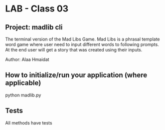 # LAB - Class 03

## Project: madlib cli
The terminal version of the Mad Libs Game. Mad Libs is a phrasal template word game where user need to input different words to following prompts. At the end user will get a story that was created using their inputs.

Author: Alaa Hmaidat

## How to initialize/run your application (where applicable)
python madlib.py

## Tests
All methods have tests